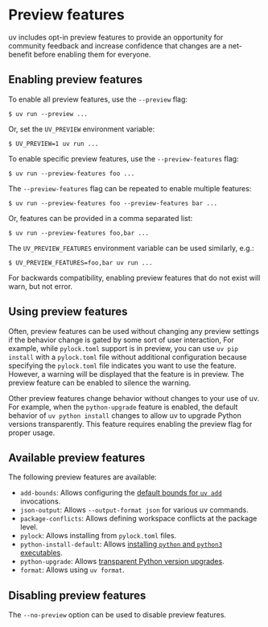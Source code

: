 # Preview features

uv includes opt-in preview features to provide an opportunity for community feedback and increase
confidence that changes are a net-benefit before enabling them for everyone.

## Enabling preview features

To enable all preview features, use the `--preview` flag:

```console
$ uv run --preview ...
```

Or, set the `UV_PREVIEW` environment variable:

```console
$ UV_PREVIEW=1 uv run ...
```

To enable specific preview features, use the `--preview-features` flag:

```console
$ uv run --preview-features foo ...
```

The `--preview-features` flag can be repeated to enable multiple features:

```console
$ uv run --preview-features foo --preview-features bar ...
```

Or, features can be provided in a comma separated list:

```console
$ uv run --preview-features foo,bar ...
```

The `UV_PREVIEW_FEATURES` environment variable can be used similarly, e.g.:

```console
$ UV_PREVIEW_FEATURES=foo,bar uv run ...
```

For backwards compatibility, enabling preview features that do not exist will warn, but not error.

## Using preview features

Often, preview features can be used without changing any preview settings if the behavior change is
gated by some sort of user interaction, For example, while `pylock.toml` support is in preview, you
can use `uv pip install` with a `pylock.toml` file without additional configuration because
specifying the `pylock.toml` file indicates you want to use the feature. However, a warning will be
displayed that the feature is in preview. The preview feature can be enabled to silence the warning.

Other preview features change behavior without changes to your use of uv. For example, when the
`python-upgrade` feature is enabled, the default behavior of `uv python install` changes to allow uv
to upgrade Python versions transparently. This feature requires enabling the preview flag for proper
usage.

## Available preview features

The following preview features are available:

- `add-bounds`: Allows configuring the
  [default bounds for `uv add`](../reference/settings.md#add-bounds) invocations.
- `json-output`: Allows `--output-format json` for various uv commands.
- `package-conflicts`: Allows defining workspace conflicts at the package level.
- `pylock`: Allows installing from `pylock.toml` files.
- `python-install-default`: Allows
  [installing `python` and `python3` executables](./python-versions.md#installing-python-executables).
- `python-upgrade`: Allows
  [transparent Python version upgrades](./python-versions.md#upgrading-python-versions).
- `format`: Allows using `uv format`.

## Disabling preview features

The `--no-preview` option can be used to disable preview features.
